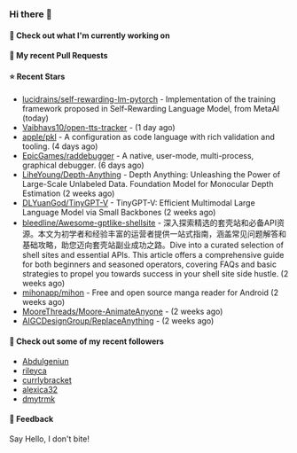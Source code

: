 ### Hi there 👋

#### 👷 Check out what I'm currently working on

#### 🔨 My recent Pull Requests


#### ⭐ Recent Stars

- [lucidrains/self-rewarding-lm-pytorch](https://github.com/lucidrains/self-rewarding-lm-pytorch) - Implementation of the training framework proposed in Self-Rewarding Language Model, from MetaAI (today)
- [Vaibhavs10/open-tts-tracker](https://github.com/Vaibhavs10/open-tts-tracker) -  (1 day ago)
- [apple/pkl](https://github.com/apple/pkl) - A configuration as code language with rich validation and tooling. (4 days ago)
- [EpicGames/raddebugger](https://github.com/EpicGames/raddebugger) - A native, user-mode, multi-process, graphical debugger. (6 days ago)
- [LiheYoung/Depth-Anything](https://github.com/LiheYoung/Depth-Anything) - Depth Anything: Unleashing the Power of Large-Scale Unlabeled Data. Foundation Model for Monocular Depth Estimation (2 weeks ago)
- [DLYuanGod/TinyGPT-V](https://github.com/DLYuanGod/TinyGPT-V) - TinyGPT-V: Efficient Multimodal Large Language Model via Small Backbones (2 weeks ago)
- [bleedline/Awesome-gptlike-shellsite](https://github.com/bleedline/Awesome-gptlike-shellsite) - 深入探索精选的套壳站和必备API资源。本文为初学者和经验丰富的运营者提供一站式指南，涵盖常见问题解答和基础攻略，助您迈向套壳站副业成功之路。Dive into a curated selection of shell sites and essential APIs. This article offers a comprehensive guide for both beginners and seasoned operators, covering FAQs and basic strategies to propel you towards success in your shell site side hustle. (2 weeks ago)
- [mihonapp/mihon](https://github.com/mihonapp/mihon) - Free and open source manga reader for Android (2 weeks ago)
- [MooreThreads/Moore-AnimateAnyone](https://github.com/MooreThreads/Moore-AnimateAnyone) -  (2 weeks ago)
- [AIGCDesignGroup/ReplaceAnything](https://github.com/AIGCDesignGroup/ReplaceAnything) -  (2 weeks ago)

#### 👯 Check out some of my recent followers

- [Abdulgeniun](https://github.com/Abdulgeniun)
- [rileyca](https://github.com/rileyca)
- [currlybracket](https://github.com/currlybracket)
- [alexica32](https://github.com/alexica32)
- [dmytrmk](https://github.com/dmytrmk)

#### 💬 Feedback

Say Hello, I don't bite!